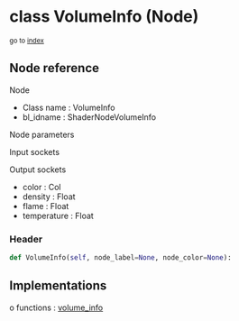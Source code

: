 # class VolumeInfo (Node)

<sub>go to [index](/docs/index.md)</sub>

## Node reference

Node
 - Class name : VolumeInfo
 - bl_idname : ShaderNodeVolumeInfo

Node parameters

Input sockets

Output sockets
 - color : Col
 - density : Float
 - flame : Float
 - temperature : Float

### Header

``` python
def VolumeInfo(self, node_label=None, node_color=None):
```

## Implementations

o functions : [volume_info](/docs/Shader_classes/GLOBAL.md#volume_info)

